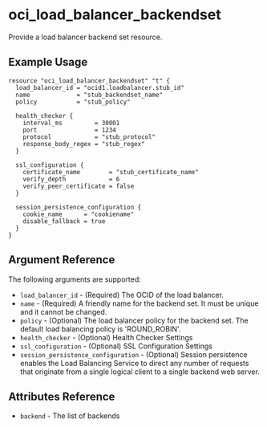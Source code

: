 # oci\_load\_balancer\_backendset

Provide a load balancer backend set resource.

## Example Usage

```
resource "oci_load_balancer_backendset" "t" {
  load_balancer_id = "ocid1.loadbalancer.stub_id"
  name             = "stub_backendset_name"
  policy           = "stub_policy"

  health_checker {
    interval_ms         = 30001
    port                = 1234
    protocol            = "stub_protocol"
    response_body_regex = "stub_regex"
  }

  ssl_configuration {
    certificate_name        = "stub_certificate_name"
    verify_depth            = 6
    verify_peer_certificate = false
  }
  
  session_persistence_configuration {
    cookie_name      = "cookiename"
    disable_fallback = true
  }
}
```

## Argument Reference

The following arguments are supported:

* `load_balancer_id` - (Required) The OCID of the load balancer.
* `name` - (Required) A friendly name for the backend set. It must be unique and it cannot be changed.
* `policy` - (Optional) The load balancer policy for the backend set. The default load balancing policy is 'ROUND_ROBIN'.
* `health_checker` - (Optional) Health Checker Settings
* `ssl_configuration` - (Optional) SSL Configuration Settings
* `session_persistence_configuration` - (Optional) Session persistence enables the Load Balancing Service to direct any number of requests that originate from a single logical client to a single backend web server.


## Attributes Reference
* `backend` - The list of backends


